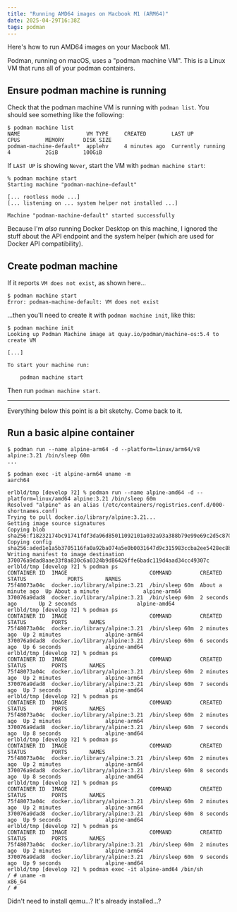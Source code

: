```yaml
---
title: "Running AMD64 images on Macbook M1 (ARM64)"
date: 2025-04-29T16:38Z
tags: podman
---
```


Here's how to run AMD64 images on your Macbook M1.

Podman, running on macOS, uses a "podman machine VM". This is a Linux VM that runs all of your podman containers.

## Ensure podman machine is running

Check that the podman machine VM is running with `podman list`. You should see something like the following:

```
$ podman machine list
NAME                     VM TYPE     CREATED        LAST UP            CPUS        MEMORY      DISK SIZE
podman-machine-default*  applehv     4 minutes ago  Currently running  4           2GiB        100GiB
```

If `LAST UP` is showing `Never`, start the VM with `podman machine start`:

```
% podman machine start
Starting machine "podman-machine-default"

[... rootless mode ...]
[... listening on ... system helper not installed ...]

Machine "podman-machine-default" started successfully
```

Because I'm _also_ running Docker Desktop on this machine, I ignored the stuff about the API endpoint and the system
helper (which are used for Docker API compatibility).

## Create podman machine

If it reports `VM does not exist`, as shown here...

```
$ podman machine start
Error: podman-machine-default: VM does not exist
```

...then you'll need to create it with `podman machine init`, like this:

```
$ podman machine init
Looking up Podman Machine image at quay.io/podman/machine-os:5.4 to create VM

[...]

To start your machine run:

	podman machine start

```

Then run `podman machine start`.

----

Everything below this point is a bit sketchy. Come back to it.



## Run a basic alpine container

```
$ podman run --name alpine-arm64 -d --platform=linux/arm64/v8 alpine:3.21 /bin/sleep 60m
...
```

```
$ podman exec -it alpine-arm64 uname -m
aarch64
```

```
erlbld/tmp [develop ?2] % podman run --name alpine-amd64 -d --platform=linux/amd64 alpine:3.21 /bin/sleep 60m
Resolved "alpine" as an alias (/etc/containers/registries.conf.d/000-shortnames.conf)
Trying to pull docker.io/library/alpine:3.21...
Getting image source signatures
Copying blob sha256:f18232174bc91741fdf3da96d85011092101a032a93a388b79e99e69c2d5c870
Copying config sha256:aded1e1a5b3705116fa0a92ba074a5e0b0031647d9c315983ccba2ee5428ec8b
Writing manifest to image destination
370076a9dad8aae33f8a830c6a0324b9d86426ffe6badc119d4aad34cc49307c
erlbld/tmp [develop ?2] % podman ps
CONTAINER ID  IMAGE                          COMMAND         CREATED             STATUS             PORTS       NAMES
75f48073a04c  docker.io/library/alpine:3.21  /bin/sleep 60m  About a minute ago  Up About a minute              alpine-arm64
370076a9dad8  docker.io/library/alpine:3.21  /bin/sleep 60m  2 seconds ago       Up 2 seconds                   alpine-amd64
erlbld/tmp [develop ?2] % podman ps
CONTAINER ID  IMAGE                          COMMAND         CREATED        STATUS        PORTS       NAMES
75f48073a04c  docker.io/library/alpine:3.21  /bin/sleep 60m  2 minutes ago  Up 2 minutes              alpine-arm64
370076a9dad8  docker.io/library/alpine:3.21  /bin/sleep 60m  6 seconds ago  Up 6 seconds              alpine-amd64
erlbld/tmp [develop ?2] % podman ps
CONTAINER ID  IMAGE                          COMMAND         CREATED        STATUS        PORTS       NAMES
75f48073a04c  docker.io/library/alpine:3.21  /bin/sleep 60m  2 minutes ago  Up 2 minutes              alpine-arm64
370076a9dad8  docker.io/library/alpine:3.21  /bin/sleep 60m  7 seconds ago  Up 7 seconds              alpine-amd64
erlbld/tmp [develop ?2] % podman ps
CONTAINER ID  IMAGE                          COMMAND         CREATED        STATUS        PORTS       NAMES
75f48073a04c  docker.io/library/alpine:3.21  /bin/sleep 60m  2 minutes ago  Up 2 minutes              alpine-arm64
370076a9dad8  docker.io/library/alpine:3.21  /bin/sleep 60m  7 seconds ago  Up 8 seconds              alpine-amd64
erlbld/tmp [develop ?2] % podman ps
CONTAINER ID  IMAGE                          COMMAND         CREATED        STATUS        PORTS       NAMES
75f48073a04c  docker.io/library/alpine:3.21  /bin/sleep 60m  2 minutes ago  Up 2 minutes              alpine-arm64
370076a9dad8  docker.io/library/alpine:3.21  /bin/sleep 60m  8 seconds ago  Up 8 seconds              alpine-amd64
erlbld/tmp [develop ?2] % podman ps
CONTAINER ID  IMAGE                          COMMAND         CREATED        STATUS        PORTS       NAMES
75f48073a04c  docker.io/library/alpine:3.21  /bin/sleep 60m  2 minutes ago  Up 2 minutes              alpine-arm64
370076a9dad8  docker.io/library/alpine:3.21  /bin/sleep 60m  8 seconds ago  Up 9 seconds              alpine-amd64
erlbld/tmp [develop ?2] % podman ps
CONTAINER ID  IMAGE                          COMMAND         CREATED        STATUS        PORTS       NAMES
75f48073a04c  docker.io/library/alpine:3.21  /bin/sleep 60m  2 minutes ago  Up 2 minutes              alpine-arm64
370076a9dad8  docker.io/library/alpine:3.21  /bin/sleep 60m  9 seconds ago  Up 9 seconds              alpine-amd64
erlbld/tmp [develop ?2] % podman exec -it alpine-amd64 /bin/sh
/ # uname -m
x86_64
/ #
```

Didn't need to install qemu...? It's already installed...?
